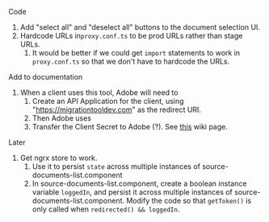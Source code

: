 Code

1. Add "select all" and "deselect all" buttons to the document selection UI.
2. Hardcode URLs in`proxy.conf.ts` to be prod URLs rather than stage URLs.
   1. It would be better if we could get `import` statements to work in `proxy.conf.ts` so that we don't have to hardcode the URLs.

Add to documentation

1. When a client uses this tool, Adobe will need to
   1. Create an API Application for the client, using "https://migrationtooldev.com" as the redirect URI.
   2. Then Adobe uses
   3. Transfer the Client Secret to Adobe (?). See [this](https://wiki.corp.adobe.com/display/ES/Process+for+Delivering+Application+Secret+to+Customers+in+Gov+Cloud) wiki page.

Later

1. Get ngrx store to work.
   1. Use it to persist `state` across multiple instances of source-documents-list.component
   2. In source-documents-list.component, create a boolean instance variable `loggedIn`, and persist it across multiple instances of source-documents-list.component. Modify the code so that `getToken()` is only called when `redirected() && loggedIn`.